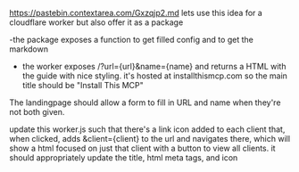 https://pastebin.contextarea.com/Gxzqjp2.md lets use this idea for a cloudflare worker but also offer it as a package

-the package exposes a function to get filled config and to get the markdown

- the worker exposes /?url={url}&name={name} and returns a HTML with the guide with nice styling. it's hosted at installthismcp.com so the main title should be "Install This MCP"

The landingpage should allow a form to fill in URL and name when they're not both given.

update this worker.js such that there's a link icon added to each client that, when clicked, adds &client={client} to the url and navigates there, which will show a html focused on just that client with a button to view all clients. it should appropriately update the title, html meta tags, and icon
